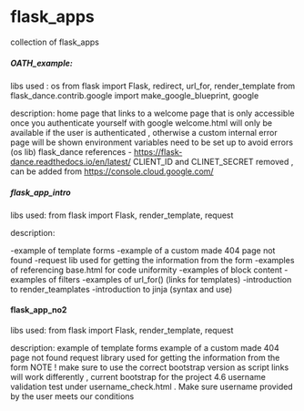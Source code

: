 # flask_apps
collection of flask_apps

##### OATH_example: #####

libs used :
os 
from flask import Flask, redirect, url_for, render_template
from flask_dance.contrib.google import make_google_blueprint, google

description:
home page that links to a welcome page that is only accessible once you authenticate yourself with google 
welcome.html will only be available if the user is authenticated , otherwise a custom internal error page will be shown 
environment variables need to be set up to avoid errors (os lib)
flask_dance references - https://flask-dance.readthedocs.io/en/latest/
CLIENT_ID and CLINET_SECRET removed , can be added from https://console.cloud.google.com/

##### flask_app_intro ####

libs used: 
from flask import Flask, render_template, request

description:

-example of template forms 
-example of a custom made 404 page not found 
-request lib used for getting the information from the form 
-examples of referencing base.html for code uniformity 
-examples of block content 
-examples of filters 
-examples of url_for() (links for templates)
-introduction to render_teamplates
-introduction to jinja (syntax and use)


#### flask_app_no2 ####

libs used: 
from flask import Flask, render_template, request

description:
example of template forms 
example of a custom made 404 page not found 
request library used for getting the information from the form 
NOTE ! make sure to use the correct bootstrap version as script links will work differently , current bootstrap for the project 4.6
username validation test under username_check.html . Make sure username provided by the user meets our conditions 
